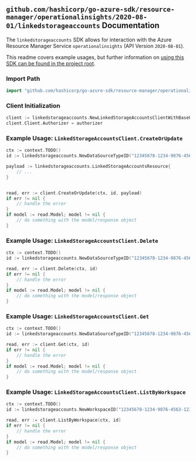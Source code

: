
## `github.com/hashicorp/go-azure-sdk/resource-manager/operationalinsights/2020-08-01/linkedstorageaccounts` Documentation

The `linkedstorageaccounts` SDK allows for interaction with the Azure Resource Manager Service `operationalinsights` (API Version `2020-08-01`).

This readme covers example usages, but further information on [using this SDK can be found in the project root](https://github.com/hashicorp/go-azure-sdk/tree/main/docs).

### Import Path

```go
import "github.com/hashicorp/go-azure-sdk/resource-manager/operationalinsights/2020-08-01/linkedstorageaccounts"
```


### Client Initialization

```go
client := linkedstorageaccounts.NewLinkedStorageAccountsClientWithBaseURI("https://management.azure.com")
client.Client.Authorizer = authorizer
```


### Example Usage: `LinkedStorageAccountsClient.CreateOrUpdate`

```go
ctx := context.TODO()
id := linkedstorageaccounts.NewDataSourceTypeID("12345678-1234-9876-4563-123456789012", "example-resource-group", "workspaceValue", "Alerts")

payload := linkedstorageaccounts.LinkedStorageAccountsResource{
	// ...
}


read, err := client.CreateOrUpdate(ctx, id, payload)
if err != nil {
	// handle the error
}
if model := read.Model; model != nil {
	// do something with the model/response object
}
```


### Example Usage: `LinkedStorageAccountsClient.Delete`

```go
ctx := context.TODO()
id := linkedstorageaccounts.NewDataSourceTypeID("12345678-1234-9876-4563-123456789012", "example-resource-group", "workspaceValue", "Alerts")

read, err := client.Delete(ctx, id)
if err != nil {
	// handle the error
}
if model := read.Model; model != nil {
	// do something with the model/response object
}
```


### Example Usage: `LinkedStorageAccountsClient.Get`

```go
ctx := context.TODO()
id := linkedstorageaccounts.NewDataSourceTypeID("12345678-1234-9876-4563-123456789012", "example-resource-group", "workspaceValue", "Alerts")

read, err := client.Get(ctx, id)
if err != nil {
	// handle the error
}
if model := read.Model; model != nil {
	// do something with the model/response object
}
```


### Example Usage: `LinkedStorageAccountsClient.ListByWorkspace`

```go
ctx := context.TODO()
id := linkedstorageaccounts.NewWorkspaceID("12345678-1234-9876-4563-123456789012", "example-resource-group", "workspaceValue")

read, err := client.ListByWorkspace(ctx, id)
if err != nil {
	// handle the error
}
if model := read.Model; model != nil {
	// do something with the model/response object
}
```
